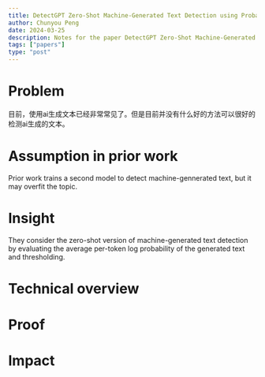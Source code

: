 ```yaml
---
title: DetectGPT Zero-Shot Machine-Generated Text Detection using Probability Curvature
author: Chunyou Peng
date: 2024-03-25
description: Notes for the paper DetectGPT Zero-Shot Machine-Generated Text Detection using Probability Curvature
tags: ["papers"]
type: "post"
---
```


# Problem

目前，使用ai生成文本已经非常常见了。但是目前并没有什么好的方法可以很好的检测ai生成的文本。
# Assumption in prior work

Prior work trains a second model to detect machine-gennerated text, but it may overfit the topic.

# Insight

They consider the zero-shot version of machine-generated text detection by evaluating the average per-token log probability of the generated text and thresholding.


# Technical overview

# Proof

# Impact

